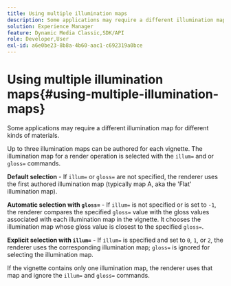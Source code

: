```yaml
---
title: Using multiple illumination maps
description: Some applications may require a different illumination map for different kinds of materials.
solution: Experience Manager
feature: Dynamic Media Classic,SDK/API
role: Developer,User
exl-id: a6e0be23-8b8a-4b60-aac1-c692319a0bce
---
```

# Using multiple illumination maps{#using-multiple-illumination-maps}

Some applications may require a different illumination map for different kinds of materials.

Up to three illumination maps can be authored for each vignette. The illumination map for a render operation is selected with the `illum=` and or `gloss=` commands.

**Default selection** - If `illum=` or `gloss=` are not specified, the renderer uses the first authored illumination map (typically map A, aka the 'Flat' illumination map).

**Automatic selection with `gloss=`** - If `illum=` is not specified or is set to `-1`, the renderer compares the specified `gloss=` value with the gloss values associated with each illumination map in the vignette. It chooses the illumination map whose gloss value is closest to the specified `gloss=`.

**Explicit selection with `illum=`** - If `illum=` is specified and set to `0`, `1`, or `2`, the renderer uses the corresponding illumination map; `gloss=` is ignored for selecting the illumination map.

If the vignette contains only one illumination map, the renderer uses that map and ignore the `illum=` and `gloss=` commands.
